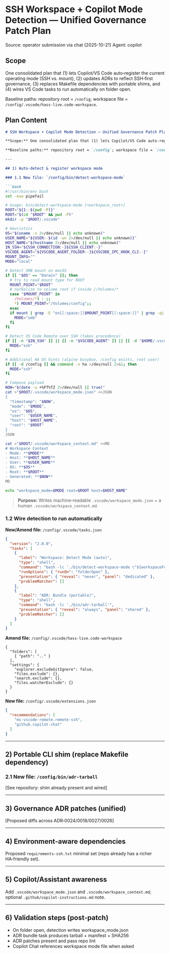 SSH Workspace + Copilot Mode Detection — Unified Governance Patch Plan
======================================================================

Source: operator submission via chat (2025-10-21)
Agent: copilot

Scope
-----
One consolidated plan that (1) lets Copilot/VS Code auto‑register the current operating mode (SSH vs. mount), (2) updates ADRs to reflect SSH‑first governance, (3) replaces Makefile dependencies with portable shims, and (4) wires VS Code tasks to run automatically on folder open.

Baseline paths: repository root = `/config`; workspace file = `/config/.vscode/hass-live.code-workspace`.

Plan Content
------------
```markdown
# SSH Workspace + Copilot Mode Detection — Unified Governance Patch Plan

**Scope:** One consolidated plan that (1) lets Copilot/VS Code auto‑register the current operating mode (SSH vs. mount), (2) updates ADRs to reflect SSH‑first governance, (3) replaces Makefile dependencies with portable shims, and (4) wires VS Code tasks to run automatically on folder open.

**Baseline paths:** repository root = `/config`; workspace file = `/config/.vscode/hass-live.code-workspace`.

---

## 1) Auto‑detect & register workspace mode

### 1.1 New file: `/config/bin/detect-workspace-mode`

```bash
#!/usr/bin/env bash
set -euo pipefail

# Usage: bin/detect-workspace-mode [<workspace_root>]
ROOT="${1:-$(pwd -P)}"
ROOT="$(cd "$ROOT" && pwd -P)"
mkdir -p "$ROOT/.vscode"

# Heuristics
OS="$(uname -s 2>/dev/null || echo unknown)"
USER_NAME="${USER:-$(id -un 2>/dev/null || echo unknown)}"
HOST_NAME="$(hostname 2>/dev/null || echo unknown)"
IN_SSH="${SSH_CONNECTION:-}${SSH_CLIENT:-}"
VSCODE_AGENT="${VSCODE_AGENT_FOLDER:-}${VSCODE_IPC_HOOK_CLI:-}"
MOUNT_INFO=""
MODE="local"

# Detect SMB mount on macOS
if [[ "$OS" == "Darwin" ]]; then
  # try to read mount type for ROOT
  MOUNT_POINT="$ROOT"
  # normalize to volume root if inside //Volumes/*
  case "$MOUNT_POINT" in
    /Volumes/*) : ;;
    *) MOUNT_POINT="/Volumes/config";;
  esac
  if mount | grep -E "on[[:space:]]$MOUNT_POINT[[:space:]]" | grep -qi "smbfs"; then
    MODE="smb"
  fi
fi

# Detect VS Code Remote over SSH (takes precedence)
if [[ -n "$IN_SSH" ]] || [[ -n "$VSCODE_AGENT" ]] || [[ -d "$HOME/.vscode-server" ]] || [[ -d "$HOME/.vscode-server-insiders" ]]; then
  MODE="ssh"
fi

# Additional HA OS hints (alpine busybox, /config exists, root user)
if [[ -d /config ]] && command -v ha >/dev/null 2>&1; then
  MODE="ssh"
fi

# Compose payload
NOW="$(date -u +%FT%TZ 2>/dev/null || true)"
cat >"$ROOT/.vscode/workspace_mode.json" <<JSON
{
  "timestamp": "$NOW",
  "mode": "$MODE",
  "os": "$OS",
  "user": "$USER_NAME",
  "host": "$HOST_NAME",
  "root": "$ROOT"
}
JSON

cat >"$ROOT/.vscode/workspace_context.md" <<MD
# Workspace Context
- Mode: **$MODE**
- Host: **$HOST_NAME**
- User: **$USER_NAME**
- OS: **$OS**
- Root: **$ROOT**
- Generated: **$NOW**
MD

echo "workspace_mode=$MODE root=$ROOT host=$HOST_NAME"
```

> **Purpose:** Writes machine‑readable `.vscode/workspace_mode.json` + a human `.vscode/workspace_context.md`.

### 1.2 Wire detection to run automatically

**New/Amend file:** `/config/.vscode/tasks.json`

```json
{
  "version": "2.0.0",
  "tasks": [
    {
      "label": "Workspace: Detect Mode (auto)",
      "type": "shell",
      "command": "bash -lc './bin/detect-workspace-mode \"${workspaceFolder}\"'",
      "runOptions": { "runOn": "folderOpen" },
      "presentation": { "reveal": "never", "panel": "dedicated" },
      "problemMatcher": []
    },
    {
      "label": "ADR: Bundle (portable)",
      "type": "shell",
      "command": "bash -lc './bin/adr-tarball'",
      "presentation": { "reveal": "always", "panel": "shared" },
      "problemMatcher": []
    }
  ]
}
```

**Amend file:** `/config/.vscode/hass-live.code-workspace`

```jsonc
{
  "folders": [
    { "path": ".." }
  ],
  "settings": {
    "explorer.excludeGitIgnore": false,
    "files.exclude": {},
    "search.exclude": {},
    "files.watcherExclude": {}
  }
}
```

**New file:** `/config/.vscode/extensions.json`

```json
{
  "recommendations": [
    "ms-vscode-remote.remote-ssh",
    "github.copilot-chat"
  ]
}
```

---

## 2) Portable CLI shim (replace Makefile dependency)

### 2.1 New file: `/config/bin/adr-tarball`

[See repository: shim already present and wired]

---

## 3) Governance ADR patches (unified)

[Proposed diffs across ADR‑0024/0018/0027/0026]

---

## 4) Environment‑aware dependencies

Proposed `requirements-ssh.txt` minimal set (repo already has a richer HA‑friendly set).

---

## 5) Copilot/Assistant awareness

Add `.vscode/workspace_mode.json` and `.vscode/workspace_context.md`; optional `.github/copilot-instructions.md` note.

---

## 6) Validation steps (post‑patch)

- On folder open, detection writes workspace_mode.json
- ADR bundle task produces tarball + manifest + SHA256
- ADR patches present and pass repo lint
- Copilot Chat references workspace mode file when asked
```
